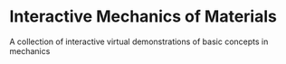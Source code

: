 # Interactive Mechanics of Materials
A collection of interactive virtual demonstrations of basic concepts in mechanics
